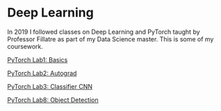 # Deep Learning

In 2019 I followed classes on Deep Learning and PyTorch taught by Professor Fillatre as part of my Data Science master.
This is some of my coursework.

[PyTorch Lab1: Basics](DSTI_DL_Labs1_2019.ipynb)

[PyTorch Lab2: Autograd](Lab2_autograd_automatic_diff.ipynb)

[PyTorch Lab3: Classifier CNN](Lab3_training_classifier.ipynb)

[PyTorch Lab8: Object Detection](Lab8_object_detection.ipynb)
